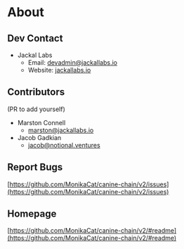 # About

## Dev Contact
+ Jackal Labs
    + Email: [devadmin@jackallabs.io](mailto:devadmin@jackallabs.io)
    + Website: [jackallabs.io](https://jackallabs.io)
## Contributors
(PR to add yourself)
+ Marston Connell
    + [marston@jackallabs.io](mailto:marston@jackallabs.io)
+ Jacob Gadkian
    + [jacob@notional.ventures](twitter.com/gadikian)

## Report Bugs
[https://github.com/MonikaCat/canine-chain/v2/issues](https://github.com/MonikaCat/canine-chain/v2/issues)

## Homepage
[https://github.com/MonikaCat/canine-chain/v2/#readme](https://github.com/MonikaCat/canine-chain/v2/#readme)